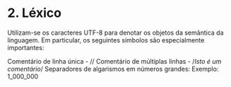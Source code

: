 # 2. Léxico

Utilizam-se os caracteres UTF-8 para denotar os objetos da semântica da linguagem.  Em particular,
os seguintes símbolos são especialmente importantes:

Comentário de linha única - //
Comentário de múltiplas linhas - /*Isto é um comentário*/
Separadores de algarismos em números grandes: Exemplo: 1_000_000
